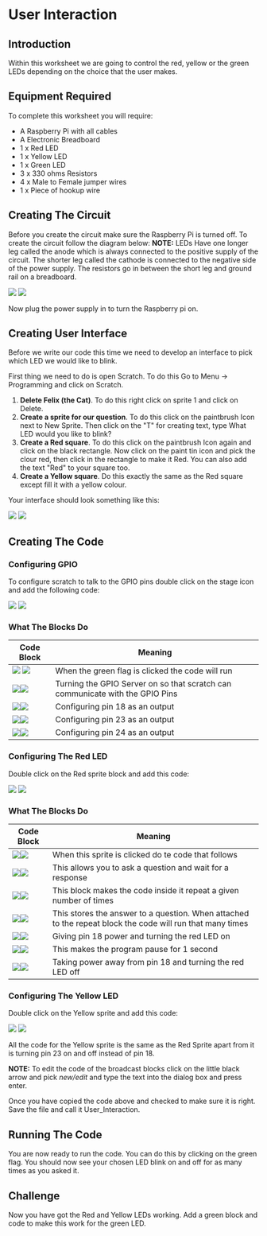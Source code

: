 <link rel="stylesheet" type="text/css" href="C:/Users/kez/Documents/GitHub/DundeeRJam/Resources/mystyle.css">

# User Interaction
## Introduction
Within this worksheet we are going to control the red, yellow or the green LEDs depending on the choice that the user makes. 

## Equipment Required
To complete this worksheet you will require:
* A Raspberry Pi with all cables
* A Electronic Breadboard
* 1 x Red LED
* 1 x Yellow LED
* 1 x Green LED
* 3 x 330 ohms Resistors
* 4 x Male to Female jumper wires
* 1 x Piece of hookup wire

## Creating The Circuit
Before you create the circuit make sure the Raspberry Pi is turned off.
To create the circuit follow the diagram below:
**NOTE:** LEDs Have one longer leg called the anode which is always connected to the positive supply of the circuit. The shorter leg called the cathode is connected to the negative side of the power supply. The resistors go in between the short leg and ground rail on a breadboard.

![](https://github.com/DundeeRJam/Resources/blob/master/Images/LEDs.png)
![](C:/Users/kez/Documents/GitHub/DundeeRJam/Resources/Images/LEDs.png)

Now plug the power supply in to turn the Raspberry pi on.

## Creating User Interface
Before we write our code this time we need to develop an interface to pick which LED we would like to blink.

First thing we need to do is open Scratch. To do this Go to Menu -> Programming and click on Scratch.

1. **Delete Felix (the Cat)**. To do this right click on sprite 1 and click on Delete.
2. **Create a sprite for our question**. To do this click on the paintbrush Icon next to New Sprite. Then click on the "T" for creating text, type What LED would you like to blink?
3. **Create a Red square**. To do this click on the paintbrush Icon again and click on the black rectangle. Now click on the paint tin icon and pick the clour red, then click in the rectangle to make it Red. You can also add the text "Red" to your square too.
4. **Create a Yellow square**. Do this exactly the same as the Red square except fill it with a yellow colour.

Your interface should look something like this:

![](https://github.com/DundeeRJam/Resources/blob/master/Images/User_Interaction.png)
![](C:/Users/kez/Documents/GitHub/DundeeRJam/Resources/Images/User_Interaction.png)

## Creating The Code
### **Configuring GPIO**
To configure scratch to talk to the GPIO pins double click on the stage icon and add the following code:

![](https://github.com/DundeeRJam/Resources/blob/master/Images/User_Interaction_Code1.png)
![](C:/Users/kez/Documents/GitHub/DundeeRJam/Resources/Images/User_Interaction_Code1.png)

### **What The Blocks Do**
Code Block                                                                                    | Meaning
----------------------------------------------------------------------------------------------|-----------------------------------------
![](https://github.com/DundeeRJam/Resources/blob/master/Images/Green_Flag.png) ![](C:/Users/kez/Documents/GitHub/DundeeRJam/Resources/Images/Green_Flag.png)      | When the green flag is clicked the code will run
![](https://github.com/DundeeRJam/Resources/blob/master/Images/GPIO_Server.png)![](C:/Users/kez/Documents/GitHub/DundeeRJam/Resources/Images/GPIO_Server.png) | Turning the GPIO Server on so that scratch can communicate with the GPIO Pins
![](https://github.com/DundeeRJam/Resources/blob/master/Images/18_out.png)![](C:/Users/kez/Documents/GitHub/DundeeRJam/Resources/Images/18_out.png)          | Configuring pin 18 as an output
![](https://github.com/DundeeRJam/Resources/blob/master/Images/23_out.png)![](C:/Users/kez/Documents/GitHub/DundeeRJam/Resources/Images/23_out.png)          | Configuring pin 23 as an output
![](https://github.com/DundeeRJam/Resources/blob/master/Images/24_out.png)![](C:/Users/kez/Documents/GitHub/DundeeRJam/Resources/Images/24_out.png)          | Configuring pin 24 as an output

### **Configuring The Red LED**
Double click on the Red sprite block and add this code:

![](https://github.com/DundeeRJam/Resources/blob/master/Images/User_Interaction_Code2.png)
![](C:/Users/kez/Documents/GitHub/DundeeRJam/Resources/Images/User_Interaction_Code2.png)

### **What The Blocks Do**
Code Block                                                  | Meaning
------------------------------------------------------------|------------------------------------------------------------------------------------------------------------
![](https://github.com/DundeeRJam/Resources/blob/master/Images/Sprite_Clicked.png)![](C:/Users/kez/Documents/GitHub/DundeeRJam/Resources/Images/Sprite_Clicked.png)| When this sprite is clicked do te code that follows
![](https://github.com/DundeeRJam/Resources/blob/master/Images/Ask_Wait.png)![](C:/Users/kez/Documents/GitHub/DundeeRJam/Resources/Images/Ask_Wait.png)| This allows you to ask a question and wait for a response
![](https://github.com/DundeeRJam/Resources/blob/master/Images/Repeat.png)![](C:/Users/kez/Documents/GitHub/DundeeRJam/Resources/Images/Repeat.png) | This block makes the code inside it repeat a given number of times
![](https://github.com/DundeeRJam/Resources/blob/master/Images/Answer.png)![](C:/Users/kez/Documents/GitHub/DundeeRJam/Resources/Images/Answer.png) | This stores the answer to a question. When attached to the repeat block the code will run that many times
![](https://github.com/DundeeRJam/Resources/blob/master/Images/18_on.png)![](C:/Users/kez/Documents/GitHub/DundeeRJam/Resources/Images/18_on.png) | Giving pin 18 power and turning the red LED on
![](https://github.com/DundeeRJam/Resources/blob/master/Images/Wait.png)![](C:/Users/kez/Documents/GitHub/DundeeRJam/Resources/Images/Wait.png) | This makes the program pause for 1 second
![](https://github.com/DundeeRJam/Resources/blob/master/Images/18_off.png)![](C:/Users/kez/Documents/GitHub/DundeeRJam/Resources/Images/18_off.png) | Taking power away from pin 18 and turning the red LED off

### **Configuring The Yellow LED**
Double click on the Yellow sprite and add this code:

![](https://github.com/DundeeRJam/Resources/blob/master/Images/User_Interaction_Code3.png)
![](C:/Users/kez/Documents/GitHub/DundeeRJam/Resources/Images/User_Interaction_Code3.png)

All the code for the Yellow sprite is the same as the Red Sprite apart from it is turning pin 23 on and off instead of pin 18.

**NOTE:** To edit the code of the broadcast blocks click on the little black arrow and pick *new/edit* and type the text into the dialog box and press enter.

Once you have copied the code above and checked to make sure it is right. Save the file and call it User_Interaction.

## Running The Code
You are now ready to run the code. You can do this by clicking on the green flag. You should now see your chosen LED blink on and off for as many times as you asked it.

## Challenge
Now you have got the Red and Yellow LEDs working. Add a green block and code to make this work for the green LED.

